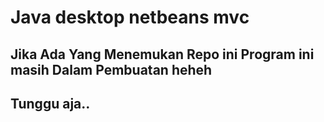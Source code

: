 # Java desktop netbeans mvc
## Jika Ada Yang Menemukan Repo ini Program ini masih Dalam Pembuatan heheh 
## Tunggu aja.. 
